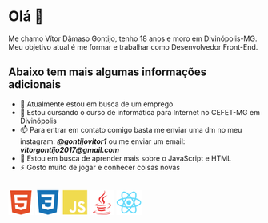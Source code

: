 <h1>Olá 👋</h1>
<div>
  Me chamo Vítor Dâmaso Gontijo, tenho 18 anos e moro em Divinópolis-MG. Meu objetivo atual é me formar e trabalhar como Desenvolvedor Front-End.
</div>

<h2>Abaixo tem mais algumas informações adicionais</h2>
<ul>
  <li>👔 Atualmente estou em busca de um emprego</li>
  <li>🌱 Estou cursando o curso de informática para Internet no CEFET-MG em Divinópolis</li>
  <li>📫 Para entrar em contato comigo basta me enviar uma dm no meu instagram: <b><i>@gontijovitor1</b></i> ou me enviar um email: <b><i>vitorgontijo2017@gmail.com</i></b></li>
  <li>🤔 Estou em busca de aprender mais sobre o JavaScript e HTML</li>
  <li>⚡ Gosto muito de jogar e conhecer coisas novas</li>
</ul><br>
<div>
  <img aling = "center" alt = "VitoHTML" width = "50" height = "50" src = "https://github.com/devicons/devicon/blob/master/icons/html5/html5-plain.svg">
  <img aling = "center" alt = "VitoCSS" width = "50" height = "50" src = "https://github.com/devicons/devicon/blob/master/icons/css3/css3-plain.svg">
  <img aling = "center" alt = "VitoJS" width = "50" height = "50" src = "https://github.com/devicons/devicon/blob/master/icons/javascript/javascript-plain.svg">
  <img aling = "center" alt = "VitoJAVA" width = "50" height = "50" src = "https://github.com/devicons/devicon/blob/master/icons/java/java-plain.svg">
  <img aling = "center" alt = "VitoJAVA" width = "50" height = "50" src = "https://github.com/devicons/devicon/blob/master/icons/react/react-original.svg">
</div>

